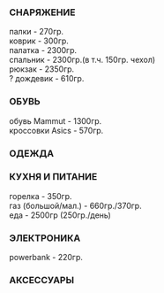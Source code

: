 ### СНАРЯЖЕНИЕ
палки - 270гр.  
коврик - 300гр.  
палатка - 2300гр.   
спальник - 2300гр.(в т.ч. 150гр. чехол)   
рюкзак - 2350гр.   
? дождевик - 610гр.   
### ОБУВЬ
обувь Mammut - 1300гр.  
кроссовки Asics - 570гр.     
### ОДЕЖДА
### КУХНЯ И ПИТАНИЕ
горелка - 350гр.    
газ (большой/мал.) - 660гр./370гр.   
еда - 2500гр (250гр./день)   
### ЭЛЕКТРОНИКА
powerbank - 220гр.   
### АКСЕССУАРЫ

